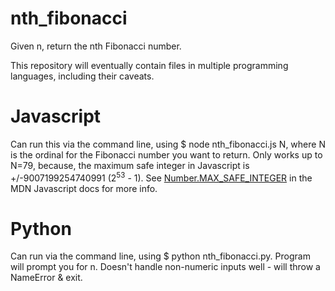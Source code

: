 # nth_fibonacci
Given n, return the nth Fibonacci number.

This repository will eventually contain files in multiple programming languages, including their caveats. 

# Javascript
Can run this via the command line, using $ node nth_fibonacci.js N, where N is the ordinal for the Fibonacci number you want to return. Only works up to N=79, because, the maximum safe integer in Javascript is +/-9007199254740991 (2<sup>53</sup> - 1). See [Number.MAX_SAFE_INTEGER](https://developer.mozilla.org/en-US/docs/Web/JavaScript/Reference/Global_Objects/Number/MAX_SAFE_INTEGER) in the MDN Javascript docs for more info.

# Python
Can run via the command line, using $ python nth_fibonacci.py. Program will prompt you for n. Doesn't handle non-numeric inputs well - will throw a NameError & exit.